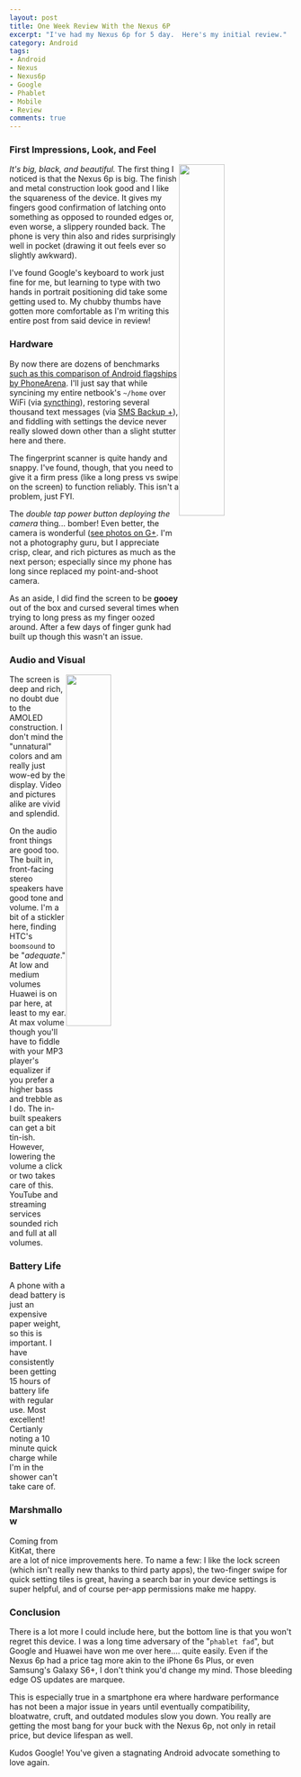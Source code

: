 ```yaml
---
layout: post
title: One Week Review With the Nexus 6P
excerpt: "I've had my Nexus 6p for 5 day.  Here's my initial review."
category: Android
tags:
- Android
- Nexus
- Nexus6p
- Google
- Phablet
- Mobile
- Review
comments: true
---
```


### First Impressions, Look, and Feel

<img style="float: right; height: auto; width: 40%" src="http://drive.google.com/uc?export=view&id=0B2RH_BSaD6YPdzJfNXVOWE1PV3M">

*It's big, black, and beautiful.*  The first thing I noticed is that the Nexus 6p is big.  The finish and metal construction look good and I like the squareness of the device.  It gives my fingers good confirmation of latching onto something as opposed to rounded edges or, even worse, a slippery rounded back.  The phone is very thin also and rides surprisingly well in pocket (drawing it out feels ever so slightly awkward).

I've found Google's keyboard to work just fine for me, but learning to type with two hands in portrait positioning did take some getting used to.  My chubby thumbs have gotten more comfortable as I'm writing this entire post from said device in review!

### Hardware

By now there are dozens of benchmarks [such as this comparison of Android flagships by PhoneArena](http://www.phonearena.com/phones/Google-Nexus-6P_id9587/benchmarks).  I'll just say that while syncining my entire netbook's ```~/home``` over WiFi (via [syncthing](https://gtbjj.github.io/linux/2016/02/20/Syncthing.html)), restoring several thousand text messages (via [SMS Backup +](https://play.google.com/store/apps/details?id=com.zegoggles.smssync)), and fiddling with settings the device never really slowed down other than a slight stutter here and there.

The fingerprint scanner is quite handy and snappy.  I've found, though, that you need to give it a firm press (like a long press vs swipe on the screen) to function reliably.  This isn't a problem, just FYI.

The *double tap power button deploying the camera* thing... bomber!  Even better, the camera is wonderful ([see photos on G+](https://plus.google.com/communities/109549317163412824144/stream/d2a2dc9b-a5e9-447a-ac9f-c20a16e61c6e).  I'm not a photography guru, but I appreciate crisp, clear, and rich pictures as much as the next person; especially since my phone has long since replaced my point-and-shoot camera.

As an aside, I did find the screen to be **gooey** out of the box and cursed several times when trying to long press as my finger oozed around.  After a few days of finger gunk had built up though this wasn't an issue.

### Audio and Visual

<img style="float: right; height: auto; width: 40%" src="https://lh3.googleusercontent.com/SDEDXQEGQ--O5W7yNIiY-gSljSp7UN668sGkXCTT8nxyOsOSDwCYHageLtsBsCLMtA9SNA=w1366-h768-rw-no">

The screen is deep and rich, no doubt due to the AMOLED construction.  I don't mind the "unnatural" colors and am really just wow-ed by the display.  Video and pictures alike are vivid and splendid.

On the audio front things are good too.  The built in, front-facing stereo speakers have good tone and volume. I'm a bit of a stickler here, finding HTC's ```boomsound``` to be "*adequate*." At low and medium volumes Huawei is on par here, at least to my ear.  At max volume though you'll have to fiddle with your MP3 player's equalizer if you prefer a higher bass and trebble as I do.  The in-built speakers can get a bit tin-ish.  However, lowering the volume a click or two takes care of this.  YouTube and streaming services sounded rich and full at all volumes.


### Battery Life

A phone with a dead battery is just an expensive paper weight, so this is important.  I have consistently been getting 15 hours of battery life with regular use.  Most excellent!  Certianly noting a 10 minute quick charge while I'm in the shower can't take care of.

### Marshmallow

Coming from KitKat, there are a lot of nice improvements here.  To name a few:  I like the lock screen (which isn't really new thanks to third party apps), the two-finger swipe for quick setting tiles is great, having a search bar in your device settings is super helpful, and of course per-app permissions make me happy.

### Conclusion

There is a lot more I could include here, but the bottom line is that you won't regret this device.  I was a long time adversary of the "```phablet fad```", but Google and Huawei have won me over here.... quite easily.  Even if the Nexus 6p had a price tag more akin to the iPhone 6s Plus, or even Samsung's Galaxy S6+, I don't think you'd change my mind.  Those bleeding edge OS updates are marquee.

This is especially true in a smartphone era where hardware performance has not been a major issue in years until eventually compatibility, bloatwatre, cruft, and outdated modules slow you down.  You really are getting the most bang for your buck with the Nexus 6p, not only in retail price, but device lifespan as well.

Kudos Google!  You've given a stagnating Android advocate something to love again.